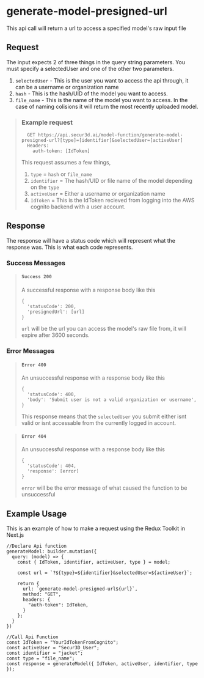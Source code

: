 # generate-model-presigned-url

This api call will return a url to access a specified model's raw input file

## Request

The input expects 2 of three things in the query string parameters. You must specify a selectedUser and one of the other two parameters.  
1. ``selectedUser`` - This is the user you want to access the api through, it can be a username or organization name
2. ``hash`` - This is the hash/UID of the model you want to access.
3. ``file_name`` - This is the name of the model you want to access. In the case of naming colisions it will return the most recently uploaded model.

> ### Example request
>
>       GET https://api.secur3d.ai/model-function/generate-model-presigned-url?[type]=[identifier]&selectedUser=[activeUser]
>       Headers:
>         auth-token: [IdToken]
> 
> This request assumes a few things,
> 1. ``type`` = ``hash`` or ``file_name``
> 2. ``identifier`` = The hash/UID or file name of the model depending on the ``type``
> 3. ``activeUser`` = Either a username or organization name
> 4. ``IdToken`` = This is the IdToken recieved from logging into the AWS      cognito backend with a user account.

## Response

The response will have a status code which will represent what the response was. This is what each code represents.

### Success Messages

> #### ``Success 200``
> A successful response with a response body like this
>
>     {
>       'statusCode': 200,
>       'presignedUrl': [url]
>     }
> ``url`` will be the url you can access the model's raw file from, it will expire after 3600 seconds.

### Error Messages

> #### ``Error 400``
> An unsuccessful response with a response body like this
>
>     {
>       'statusCode': 400,
>       'body': 'Submit user is not a valid organization or username',
>     }
> This response means that the ``selectedUser`` you submit either isnt valid or isnt accessable from the currently logged in account.

> #### ``Error 404``
> An unsuccessful response with a response body like this
>
>     {
>       'statusCode': 404,
>       'response': [error]
>     }
> ``error`` will be the error message of what caused the function to be unsuccessful

## Example Usage

This is an example of how to make a request using the Redux Toolkit in Next.js

    //Declare Api function
    generateModel: builder.mutation({
      query: (model) => {
        const { IdToken, identifier, activeUser, type } = model;

        const url = `?${type}=${identifier}&selectedUser=${activeUser}`;

        return {
          url: `generate-model-presigned-url${url}`,
          method: "GET",
          headers: {
            "auth-token": IdToken,
          }
        };
      }
    })

    //Call Api Function
    const IdToken = "YourIdTokenFromCognito";
    const activeUser = "Secur3D_User";
    const identifier = "jacket";
    const type = "file_name";
    const response = generateModel({ IdToken, activeUser, identifier, type });